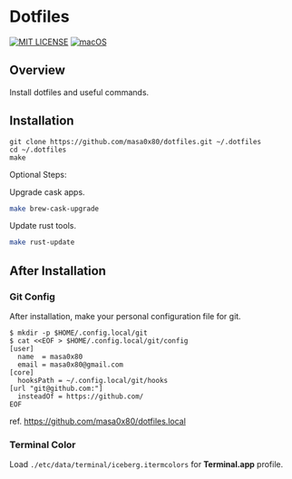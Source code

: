 # Dotfiles

[![MIT LICENSE](http://img.shields.io/badge/license-MIT-blue.svg?style=flat-square)](LICENSE)
[![macOS](https://img.shields.io/badge/platform-macOS%20)](#installation)

## Overview

Install dotfiles and useful commands.

## Installation

```shell
git clone https://github.com/masa0x80/dotfiles.git ~/.dotfiles
cd ~/.dotfiles
make
```

Optional Steps:

Upgrade cask apps.

```sh
make brew-cask-upgrade
```

Update rust tools.

```sh
make rust-update
```

## After Installation

### Git Config

After installation, make your personal configuration file for git.

```shell
$ mkdir -p $HOME/.config.local/git
$ cat <<EOF > $HOME/.config.local/git/config
[user]
  name  = masa0x80
  email = masa0x80@gmail.com
[core]
  hooksPath = ~/.config.local/git/hooks
[url "git@github.com:"]
  insteadOf = https://github.com/
EOF
```

ref. <https://github.com/masa0x80/dotfiles.local>

### Terminal Color

Load `./etc/data/terminal/iceberg.itermcolors` for **Terminal.app** profile.
